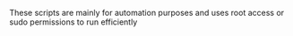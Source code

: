 These scripts are mainly for automation purposes and uses root access or sudo permissions to run efficiently
